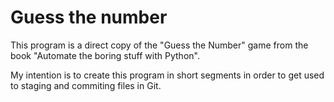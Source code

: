 # Guess the number

This program is a direct copy of the "Guess the Number" game from the book "Automate the boring stuff with Python".

My intention is to create this program in short segments in order to get used to staging and commiting files in Git.
